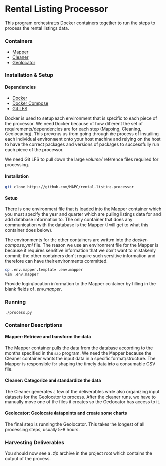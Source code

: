 # Rental Listing Processor

This program orchestrates Docker containers together to run the steps to 
process the rental listings data. 

### Containers

- [Mapper](https://github.com/mapc/rental-listing-mapper)
- [Cleaner](https://github.com/mapc/rental-listing-cleaner)
- [Geolocator](https://github.com/mapc/rental-listing-geolocator)


### Installation & Setup

#### Dependencies
- [Docker](https://www.docker.com/)
- [Docker Compose](https://https://docs.docker.com/compose/install/)
- [Git LFS](https://git-lfs.github.com/)

Docker is used to setup each environment that is specific to each piece of 
the processor. We need Docker because of how different the set of 
requirements/dependencies are for each step (Mapping, Cleaning, Geolocating).
This prevents us from going through the process of installing each individual
environment onto your host machine and relying on the host to have the correct 
packages and versions of packages to successfully run each piece of the processor.

We need Git LFS to pull down the large _volume/_ reference files required for 
processing.

#### Installation

```sh
git clone https://github.com/MAPC/rental-listing-processor
```

#### Setup

There is one environment file that is loaded into the Mapper container which you must 
specify the year and quarter which are pulling listings data for and add database information to. 
The only container that does any communication with the database is the Mapper (I will get to what 
this container does below).

The environments for the other containers are written into the _docker-compose.yml_ file.
The reason we use an environment file for the Mapper is because it requires sensitive
information that we don't want to mistakenly commit; the other containers don't require
such sensitive information and therefore can have their environments committed. 

```sh
cp .env.mapper.template .env.mapper
vim .env.mapper
```

Provide login/location information to the Mapper container by filling in the blank fields
of _.env.mapper_.


### Running

```sh
./process.py
```

### Container Descriptions
#### Mapper: Retrieve and transform the data

The Mapper container pulls the data from the database according to the months specified in 
the `map` program. We need the Mapper because the Cleaner container wants the input data in a
specific format/structure. The Mapper is responsible for shaping the timely data into a consumable
CSV file.

#### Cleaner: Categorize and standardize the data

The Cleaner generates a few of the deliverables while also organizing input datasets for the
Geolocator to process. After the cleaner runs, we have to manually move one of the files it
creates so the Geolocator has access to it. 

#### Geolocator: Geolocate datapoints and create some charts

The final step is running the Geolocator. This takes the longest of all processing steps, usually 
5-8 hours.


### Harvesting Deliverables

You should now see a _.zip_ archive in the project root which contains the output of the process.

